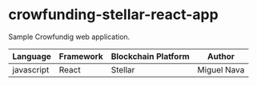 # crowfunding-stellar-react-app

Sample Crowfundig web application.

Language | Framework | Blockchain Platform | Author |
| --------| -------- | -------- |--------|
javascript| React | Stellar|  Miguel Nava | |
